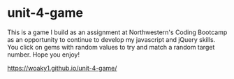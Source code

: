 # unit-4-game

This is a game I build as an assignment at Northwestern's Coding Bootcamp as an opportunity to continue to develop my javascript and jQuery skills. You click on gems with random values to try and match a random target number. Hope you enjoy!

https://woaky1.github.io/unit-4-game/
